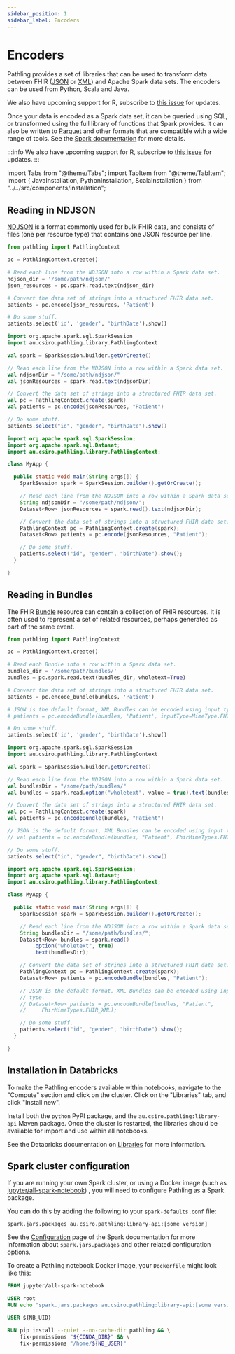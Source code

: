 ```yaml
---
sidebar_position: 1
sidebar_label: Encoders
---
```


# Encoders

Pathling provides a set of libraries that can be used to transform data between
FHIR ([JSON](https://www.hl7.org/fhir/R4/json.html)
or [XML](https://www.hl7.org/fhir/R4/xml.html)) and Apache Spark data sets. The
encoders can be used from Python, Scala and Java.

We also have upcoming support for R, subscribe to
[this issue](https://github.com/aehrc/pathling/issues/193) for updates.

Once your data is encoded as a Spark data set, it can be queried using SQL, or
transformed using the full library of functions that Spark provides. It can also
be written to [Parquet](https://parquet.apache.org/) and other formats that are
compatible with a wide range of tools. See
the [Spark documentation](https://spark.apache.org/docs/latest/) for more
details.

:::info
We also have upcoming support for R, subscribe to
[this issue](https://github.com/aehrc/pathling/issues/193) for updates.
:::

import Tabs from "@theme/Tabs";
import TabItem from "@theme/TabItem";
import {
JavaInstallation,
PythonInstallation,
ScalaInstallation
} from "../../src/components/installation";

## Reading in NDJSON

[NDJSON](http://ndjson.org) is a format commonly used for bulk FHIR data, and
consists of files (one per resource type) that contains one JSON resource per
line.

<!--suppress CheckEmptyScriptTag -->
<Tabs>
<TabItem value="python" label="Python">

<PythonInstallation/>

```python
from pathling import PathlingContext

pc = PathlingContext.create()

# Read each line from the NDJSON into a row within a Spark data set.
ndjson_dir = '/some/path/ndjson/'
json_resources = pc.spark.read.text(ndjson_dir)

# Convert the data set of strings into a structured FHIR data set.
patients = pc.encode(json_resources, 'Patient')

# Do some stuff.
patients.select('id', 'gender', 'birthDate').show()
```

</TabItem>
<TabItem value="scala" label="Scala">

<ScalaInstallation/>

```scala
import org.apache.spark.sql.SparkSession
import au.csiro.pathling.library.PathlingContext

val spark = SparkSession.builder.getOrCreate()

// Read each line from the NDJSON into a row within a Spark data set.
val ndjsonDir = "/some/path/ndjson/"
val jsonResources = spark.read.text(ndjsonDir)

// Convert the data set of strings into a structured FHIR data set.
val pc = PathlingContext.create(spark)
val patients = pc.encode(jsonResources, "Patient")

// Do some stuff.
patients.select("id", "gender", "birthDate").show()
```

</TabItem>
<TabItem value="java" label="Java">

<JavaInstallation/>

```java
import org.apache.spark.sql.SparkSession;
import org.apache.spark.sql.Dataset;
import au.csiro.pathling.library.PathlingContext;

class MyApp {

  public static void main(String args[]) {
    SparkSession spark = SparkSession.builder().getOrCreate();

    // Read each line from the NDJSON into a row within a Spark data set.
    String ndjsonDir = "/some/path/ndjson/";
    Dataset<Row> jsonResources = spark.read().text(ndjsonDir);

    // Convert the data set of strings into a structured FHIR data set.
    PathlingContext pc = PathlingContext.create(spark);
    Dataset<Row> patients = pc.encode(jsonResources, "Patient");

    // Do some stuff.
    patients.select("id", "gender", "birthDate").show();
  }

}
```

</TabItem>
</Tabs>

## Reading in Bundles

The FHIR [Bundle](https://hl7.org/fhir/R4/bundle.html) resource can contain a
collection of FHIR resources. It is often used to represent a set of related
resources, perhaps generated as part of the same event.

<Tabs>
<TabItem value="python" label="Python">

<PythonInstallation/>

```python
from pathling import PathlingContext

pc = PathlingContext.create()

# Read each Bundle into a row within a Spark data set.
bundles_dir = '/some/path/bundles/'
bundles = pc.spark.read.text(bundles_dir, wholetext=True)

# Convert the data set of strings into a structured FHIR data set.
patients = pc.encode_bundle(bundles, 'Patient')

# JSON is the default format, XML Bundles can be encoded using input type.
# patients = pc.encodeBundle(bundles, 'Patient', inputType=MimeType.FHIR_XML)

# Do some stuff.
patients.select('id', 'gender', 'birthDate').show()
```

</TabItem>
<TabItem value="scala" label="Scala">

<ScalaInstallation/>

```scala
import org.apache.spark.sql.SparkSession
import au.csiro.pathling.library.PathlingContext

val spark = SparkSession.builder.getOrCreate()

// Read each line from the NDJSON into a row within a Spark data set.
val bundlesDir = "/some/path/bundles/"
val bundles = spark.read.option("wholetext", value = true).text(bundlesDir)

// Convert the data set of strings into a structured FHIR data set.
val pc = PathlingContext.create(spark)
val patients = pc.encodeBundle(bundles, "Patient")

// JSON is the default format, XML Bundles can be encoded using input type.
// val patients = pc.encodeBundle(bundles, "Patient", FhirMimeTypes.FHIR_XML)

// Do some stuff.
patients.select("id", "gender", "birthDate").show()
```

</TabItem>
<TabItem value="java" label="Java">

<JavaInstallation/>

```java
import org.apache.spark.sql.SparkSession;
import org.apache.spark.sql.Dataset;
import au.csiro.pathling.library.PathlingContext;

class MyApp {

  public static void main(String args[]) {
    SparkSession spark = SparkSession.builder().getOrCreate();

    // Read each line from the NDJSON into a row within a Spark data set.
    String bundlesDir = "/some/path/bundles/";
    Dataset<Row> bundles = spark.read()
        .option("wholetext", true)
        .text(bundlesDir);

    // Convert the data set of strings into a structured FHIR data set.
    PathlingContext pc = PathlingContext.create(spark);
    Dataset<Row> patients = pc.encodeBundle(bundles, "Patient");

    // JSON is the default format, XML Bundles can be encoded using input 
    // type.
    // Dataset<Row> patients = pc.encodeBundle(bundles, "Patient", 
    //     FhirMimeTypes.FHIR_XML);

    // Do some stuff.
    patients.select("id", "gender", "birthDate").show();
  }

}
```

</TabItem>
</Tabs>

## Installation in Databricks

To make the Pathling encoders available within notebooks, navigate to the
"Compute" section and click on the cluster. Click on the "Libraries" tab, and
click "Install new".

Install both the `python` PyPI package, and the `au.csiro.pathling:library-api`
Maven package. Once the cluster is restarted, the libraries should be available
for import and use within all notebooks.

See the Databricks documentation on
[Libraries](https://docs.databricks.com/libraries/index.html) for more
information.

## Spark cluster configuration

If you are running your own Spark cluster, or using a Docker image (such as
[jupyter/all-spark-notebook](https://hub.docker.com/r/jupyter/all-spark-notebook))
,
you will need to configure Pathling as a Spark package.

You can do this by adding the following to your `spark-defaults.conf` file:

```
spark.jars.packages au.csiro.pathling:library-api:[some version]
```

See the [Configuration](https://spark.apache.org/docs/latest/configuration.html)
page of the Spark documentation for more information about `spark.jars.packages`
and other related configuration options.

To create a Pathling notebook Docker image, your `Dockerfile` might look like
this:

```dockerfile
FROM jupyter/all-spark-notebook

USER root
RUN echo "spark.jars.packages au.csiro.pathling:library-api:[some version]" >> /usr/local/spark/conf/spark-defaults.conf

USER ${NB_UID}

RUN pip install --quiet --no-cache-dir pathling && \
    fix-permissions "${CONDA_DIR}" && \
    fix-permissions "/home/${NB_USER}"
```
